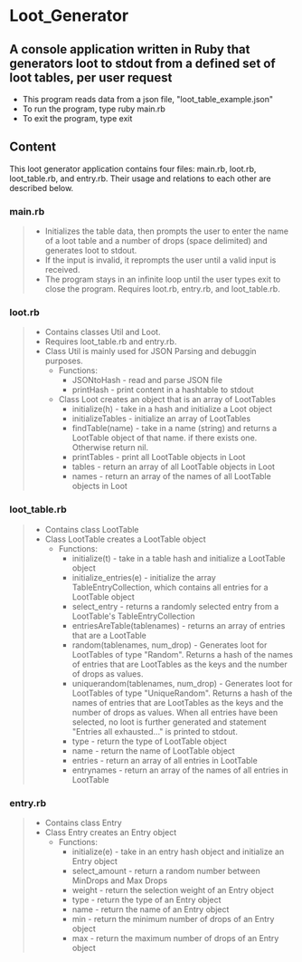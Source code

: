 # Loot_Generator

## A console application written in Ruby that generators loot to stdout from a defined set of loot tables, per user request

* This program reads data from a json file, "loot_table_example.json"
* To run the program, type ruby main.rb
* To exit the program, type exit

## Content

This loot generator application contains four files: main.rb, loot.rb, loot_table.rb, and entry.rb. Their usage and relations to each other are described below. 

### main.rb
> * Initializes the table data, then prompts the user to enter the name of a loot table and a number of drops (space delimited) and generates loot to stdout.
> * If the input is invalid, it reprompts the user until a valid input is received.
> * The program stays in an infinite loop until the user types exit to close the program.
>  Requires loot.rb, entry.rb, and loot_table.rb.

### loot.rb
> * Contains classes Util and Loot. 
> * Requires loot_table.rb and entry.rb.
> * Class Util is mainly used for JSON Parsing and debuggin purposes.
>   * Functions:
>	  * JSONtoHash - read and parse JSON file
>     * printHash - print content in a hashtable to stdout
>   * Class Loot creates an object that is an array of LootTables
>	  * initialize(h) - take in a hash and initialize a Loot object
>     * initializeTables - initialize an array of LootTables
>     * findTable(name) - take in a name (string) and returns a LootTable object of that name. if there exists one. Otherwise return nil.
>     * printTables - print all LootTable objects in Loot
>     * tables - return an array of all LootTable objects in Loot
>     * names - return an array of the names of all LootTable objects in Loot 

### loot_table.rb
> * Contains class LootTable
> * Class LootTable creates a LootTable object
>   * Functions:
>	  * initialize(t) - take in a table hash and initialize a LootTable object
>	  * initialize_entries(e) - initialize the array TableEntryCollection, which contains all entries for a LootTable object
>	  * select_entry - returns a randomly selected entry from a LootTable's TableEntryCollection
>	  * entriesAreTable(tablenames) - returns an array of entries that are a LootTable
>	  * random(tablenames, num_drop) - Generates loot for LootTables of type "Random". Returns a hash of the names of entries that are LootTables as the keys and the number of drops as values. 
>	  * uniquerandom(tablenames, num_drop) - Generates loot for LootTables of type 
"UniqueRandom". Returns a hash of the names of entries that are LootTables as the keys and the number of drops as values. When all entries have been selected, no loot is further generated and statement "Entries all exhausted..." is printed to stdout.  
>	  * type - return the type of LootTable object
>	  * name - return the name of LootTable object
>	  * entries - return an array of all entries in LootTable
>	  * entrynames - return an array of the names of all entries in LootTable

### entry.rb
> * Contains class Entry
> * Class Entry creates an Entry object
>   * Functions:
>	  * initialize(e) - take in an entry hash object and initialize an Entry object
>	  * select_amount - return a random number between MinDrops and Max Drops
>	  * weight - return the selection weight of an Entry object
>	  * type - return the type of an Entry object
>	  * name - return the name of an Entry object
>     * min - return the minimum number of drops of an Entry object
>     * max - return the maximum number of drops of an Entry object